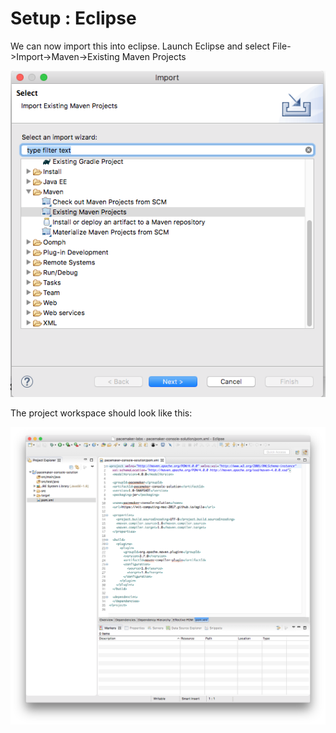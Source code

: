 # Setup : Eclipse

We can now import this into eclipse. Launch Eclipse and select File->Import->Maven->Existing Maven Projects

![](img/01.png)

The project workspace should look like this:

![](img/02.png)
